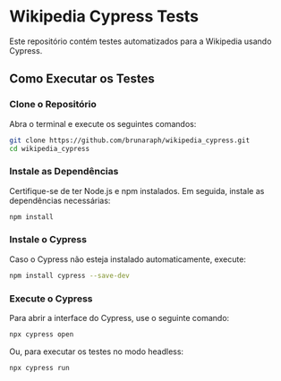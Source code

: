 # Wikipedia Cypress Tests

Este repositório contém testes automatizados para a Wikipedia usando Cypress.

## Como Executar os Testes

### Clone o Repositório

Abra o terminal e execute os seguintes comandos:

```sh
git clone https://github.com/brunaraph/wikipedia_cypress.git
cd wikipedia_cypress
```
### Instale as Dependências
Certifique-se de ter Node.js e npm instalados. Em seguida, instale as dependências necessárias:

```sh
npm install
```

### Instale o Cypress
Caso o Cypress não esteja instalado automaticamente, execute:
```sh
npm install cypress --save-dev
```

### Execute o Cypress
Para abrir a interface do Cypress, use o seguinte comando:
```sh
npx cypress open
```

Ou, para executar os testes no modo headless:

```sh
npx cypress run
